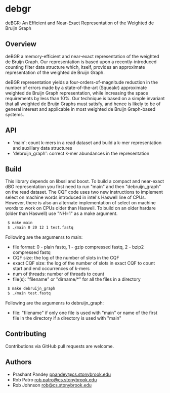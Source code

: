 # debgr
deBGR: An Efficient and Near-Exact Representation of the Weighted de Bruijn Graph

Overview
--------

deBGR a memory-efficient and near-exact representation of the weighted de
Bruijn Graph. Our representation is based upon a recently-introduced counting
filter data structure which, itself, provides an approximate representation of
the weighted de Bruijn Graph.

deBGR representation yields a four-orders-of-magnitude reduction in the number
of errors made by a state-of-the-art (Squeakr) approximate weighted de Bruijn
Graph representation, while increasing the space requirements by less than
10%. Our technique is based on a simple invariant that all weighted de Bruijn
Graphs must satisfy, and hence is likely to be of general interest and
applicable in most weighted de Bruijn Graph-based systems.

API
--------
* 'main': count k-mers in a read dataset and build a k-mer representation and auxillary data structures
* 'debruijn_graph': correct k-mer abundances in the representation

Build
-------
This library depends on libssl and boost. To build a compact and near-exact dBG representation you first need to run "main" and then "debruijn_graph" on the read dataset. The CQF code uses two new instructions to implement select on machine words introduced in intel's Haswell line of CPUs. However, there is also an alternate implementation of select on machine words to work on CPUs older than Haswell. To build on an older hardare (older than Haswell) use "NH=1" as a make argument.

```bash
 $ make main
 $ ./main 0 20 12 1 test.fastq
```

 Following are the argumenrs to main:
 - file format: 0 - plain fastq, 1 - gzip compressed fastq, 2 - bzip2 compressed fastq
 - CQF size: the log of the number of slots in the CQF
 - exact CQF size: the log of the number of slots in exact CQF to count start and end occurrences of k-mers
 - num of threads: number of threads to count
 - file(s): "filename" or "dirname/*" for all the files in a directory

```bash
 $ make debruijn_graph
 $ ./main test.fastq
```

 Following are the argumenrs to debruijn_graph:
 - file: "filename" if only one file is used with "main" or name of the first file in the directory if a directory is used with "main"

Contributing
------------
Contributions via GitHub pull requests are welcome.


Authors
-------
- Prashant Pandey <ppandey@cs.stonybrook.edu>
- Rob Patro <rob.patro@cs.stonybrook.edu>
- Rob Johnson <rob@cs.stonybrook.edu>

